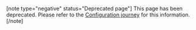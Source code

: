 [note type="negative" status="Deprecated page"]
This page has been deprecated.  Please refer to the [Configuration journey](/t/configuration-journey/781) for this information.
[/note]
